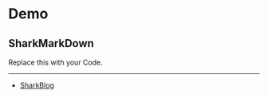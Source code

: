 # Demo

## SharkMarkDown

Replace this with your Code.

--- 

- [SharkBlog](https://bit.ly/BlogShark2)
